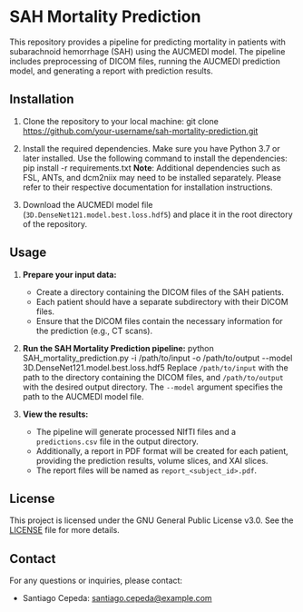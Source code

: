 # SAH Mortality Prediction

This repository provides a pipeline for predicting mortality in patients with subarachnoid hemorrhage (SAH) using the AUCMEDI model. The pipeline includes preprocessing of DICOM files, running the AUCMEDI prediction model, and generating a report with prediction results.

## Installation

1. Clone the repository to your local machine:
git clone https://github.com/your-username/sah-mortality-prediction.git

2. Install the required dependencies. Make sure you have Python 3.7 or later installed. Use the following command to install the dependencies:
pip install -r requirements.txt
   **Note**: Additional dependencies such as FSL, ANTs, and dcm2niix may need to be installed separately. Please refer to their respective documentation for installation instructions.

3. Download the AUCMEDI model file (`3D.DenseNet121.model.best.loss.hdf5`) and place it in the root directory of the repository.

## Usage

1. **Prepare your input data:**

   - Create a directory containing the DICOM files of the SAH patients.
   - Each patient should have a separate subdirectory with their DICOM files.
   - Ensure that the DICOM files contain the necessary information for the prediction (e.g., CT scans).

2. **Run the SAH Mortality Prediction pipeline:**
python SAH_mortality_prediction.py -i /path/to/input -o /path/to/output --model 3D.DenseNet121.model.best.loss.hdf5
   Replace `/path/to/input` with the path to the directory containing the DICOM files, and `/path/to/output` with the desired output directory. The `--model` argument specifies the path to the AUCMEDI model file.

3. **View the results:**

   - The pipeline will generate processed NIfTI files and a `predictions.csv` file in the output directory.
   - Additionally, a report in PDF format will be created for each patient, providing the prediction results, volume slices, and XAI slices.
   - The report files will be named as `report_<subject_id>.pdf`.

## License

This project is licensed under the GNU General Public License v3.0. See the [LICENSE](LICENSE) file for more details.

## Contact

For any questions or inquiries, please contact:

- Santiago Cepeda: [santiago.cepeda@example.com](mailto:santiago.cepeda@example.com)
